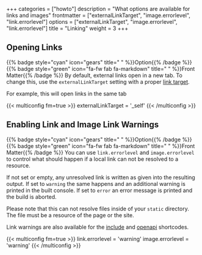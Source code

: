 +++
categories = ["howto"]
description = "What options are available for links and images"
frontmatter = ["externalLinkTarget", "image.errorlevel", "link.errorlevel"]
options = ["externalLinkTarget", "image.errorlevel", "link.errorlevel"]
title = "Linking"
weight = 3
+++

## Opening Links

{{% badge style="cyan" icon="gears" title=" " %}}Option{{% /badge %}} {{% badge style="green" icon="fa-fw fab fa-markdown" title=" " %}}Front Matter{{% /badge %}} By default, external links open in a new tab. To change this, use the `externalLinkTarget` setting with a proper [link target](https://developer.mozilla.org/en-US/docs/Web/HTML/Element/a#target).

For example, this will open links in the same tab

{{< multiconfig fm=true >}}
externalLinkTarget = '_self'
{{< /multiconfig >}}

## Enabling Link and Image Link Warnings

{{% badge style="cyan" icon="gears" title=" " %}}Option{{% /badge %}} {{% badge style="green" icon="fa-fw fab fa-markdown" title=" " %}}Front Matter{{% /badge %}} You can use `link.errorlevel` and `image.errorlevel` to control what should happen if a local link can not be resolved to a resource.

If not set or empty, any unresolved link is written as given into the resulting output. If set to `warning` the same happens and an additional warning is printed in the built console. If set to `error` an error message is printed and the build is aborted.

Please note that this can not resolve files inside of your `static` directory. The file must be a resource of the page or the site.

Link warnings are also available for the [include](shortcodes/include#enabling-link-warnings) and [openapi](shortcodes/openapi#enabling-link-warnings) shortcodes.

{{< multiconfig fm=true >}}
link.errorlevel = 'warning'
image.errorlevel = 'warning'
{{< /multiconfig >}}
